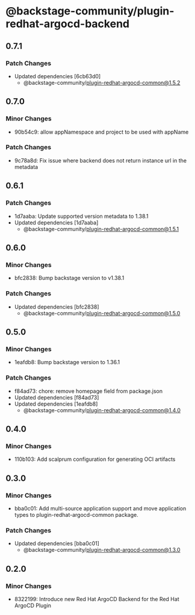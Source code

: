 # @backstage-community/plugin-redhat-argocd-backend

## 0.7.1

### Patch Changes

- Updated dependencies [6cb63d0]
  - @backstage-community/plugin-redhat-argocd-common@1.5.2

## 0.7.0

### Minor Changes

- 90b54c9: allow appNamespace and project to be used with appName

### Patch Changes

- 9c78a8d: Fix issue where backend does not return instance url in the metadata

## 0.6.1

### Patch Changes

- 1d7aaba: Update supported version metadata to 1.38.1
- Updated dependencies [1d7aaba]
  - @backstage-community/plugin-redhat-argocd-common@1.5.1

## 0.6.0

### Minor Changes

- bfc2838: Bump backstage version to v1.38.1

### Patch Changes

- Updated dependencies [bfc2838]
  - @backstage-community/plugin-redhat-argocd-common@1.5.0

## 0.5.0

### Minor Changes

- 1eafdb8: Bump backstage version to 1.36.1

### Patch Changes

- f84ad73: chore: remove homepage field from package.json
- Updated dependencies [f84ad73]
- Updated dependencies [1eafdb8]
  - @backstage-community/plugin-redhat-argocd-common@1.4.0

## 0.4.0

### Minor Changes

- 110b103: Add scalprum configuration for generating OCI artifacts

## 0.3.0

### Minor Changes

- bba0c01: Add multi-source application support and move application types to plugin-redhat-argocd-common package.

### Patch Changes

- Updated dependencies [bba0c01]
  - @backstage-community/plugin-redhat-argocd-common@1.3.0

## 0.2.0

### Minor Changes

- 8322199: Introduce new Red Hat ArgoCD Backend for the Red Hat ArgoCD Plugin
